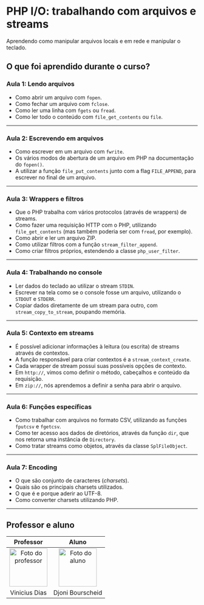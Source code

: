 # PHP I/O: trabalhando com arquivos e streams

Aprendendo como manipular arquivos locais e em rede e manipular o teclado.  

## O que foi aprendido durante o curso?

### Aula 1: Lendo arquivos

- Como abrir um arquivo com `fopen`.
- Como fechar um arquivo com `fclose`.
- Como ler uma linha com `fgets` ou `fread`.
- Como ler todo o conteúdo com `file_get_contents` ou `file`.

---

### Aula 2: Escrevendo em arquivos

- Como escrever em um arquivo com `fwrite`.
- Os vários modos de abertura de um arquivo em PHP na documentação do `fopen()`.
- A utilizar a função `file_put_contents` junto com a flag `FILE_APPEND`, para escrever no final de um arquivo.

---

### Aula 3: Wrappers e filtros

- Que o PHP trabalha com vários protocolos (através de wrappers) de streams.
- Como fazer uma requisição HTTP com o PHP, utilizando `file_get_contents` (mas também poderia ser com `fread`, por exemplo).
- Como abrir e ler um arquivo ZIP.
- Como utilizar filtros com a função `stream_filter_append`.
- Como criar filtros próprios, estendendo a classe `php_user_filter`.

---

### Aula 4: Trabalhando no console

- Ler dados do teclado ao utilizar o stream `STDIN`.
- Escrever na tela como se o console fosse um arquivo, utilizando o `STDOUT` e `STDERR`.
- Copiar dados diretamente de um stream para outro, com `stream_copy_to_stream`, poupando memória.

---

### Aula 5: Contexto em streams

- É possível adicionar informações à leitura (ou escrita) de streams através de contextos.
- A função responsável para criar contextos é a `stream_context_create`.
- Cada wrapper de stream possui suas possíveis opções de contexto.
- Em `http://`, vimos como definir o método, cabeçalhos e conteúdo da requisição.
- Em `zip://`, nós aprendemos a definir a senha para abrir o arquivo.

---

### Aula 6: Funções específicas

- Como trabalhar com arquivos no formato CSV, utilizando as funções `fputcsv` e `fgetcsv`.
- Como ter acesso aos dados de diretórios, através da função `dir`, que nos retorna uma instância de `Directory`.
- Como tratar streams como objetos, através da classe `SplFileObject`.

---

### Aula 7: Encoding

- O que são conjunto de caracteres (*charsets*).
- Quais são os principais charsets utilizados.
- O que é e porque aderir ao UTF-8.
- Como converter charsets utilizando PHP.

---

## Professor e aluno

Professor | Aluno
:---:     | :---:
<a href="https://github.com/cviniciussdias" target="_blank" rel="noopener noreferrer"><img width="100" height="100" src="https://github.com/cviniciussdias.png" alt="Foto do professor" title="Foto do professor"></a> | <a href="https://github.com/djonibourscheid" target="_blank" rel="noopener noreferrer"><img width="100" height="100" src="https://github.com/djonibourscheid.png" alt="Foto do aluno" title="Foto do aluno"></a>
Vinicius Dias | Djoni Bourscheid
